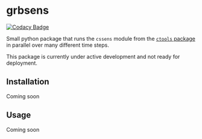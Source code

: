 # grbsens

[![Codacy Badge](https://api.codacy.com/project/badge/Grade/c4e15d1a8bd34ffdb87953c07c984800)](https://app.codacy.com/manual/astrojarred/grbsens?utm_source=github.com&utm_medium=referral&utm_content=astrojarred/grbsens&utm_campaign=Badge_Grade_Dashboard)

Small python package that runs the `cssens` module from the [`ctools` package](https://github.com/ctools/ctools) in parallel over many different time steps.

This package is currently under active development and not ready for deployment.

## Installation
Coming soon

## Usage
Coming soon
